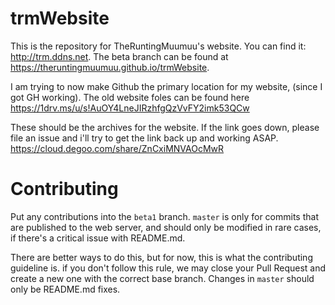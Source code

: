 # trmWebsite
This is the repository for TheRuntingMuumuu's website. You can find it: http://trm.ddns.net. The beta branch can be found at https://theruntingmuumuu.github.io/trmWebsite.

I am trying to now make Github the primary location for my website, (since I got GH working). The old website foles can be found here https://1drv.ms/u/s!AuOY4LneJIRzhfgQzVvFY2imk53QCw

These should be the archives for the website. If the link goes down, please file an issue and i'll try to get the link back up and working ASAP. https://cloud.degoo.com/share/ZnCxiMNVAOcMwR

# Contributing
Put any contributions into the `beta1` branch. `master` is only for commits that are published to the web server, and should only be modified in rare cases, if there's a critical issue with README.md.

There are better ways to do this, but for now, this is what the contributing guideline is. if you don't follow this rule, we may close your Pull Request and create a new one with the correct base branch. Changes in `master` should only be README.md fixes.

<!--You need to specifically state in your PR that you agree that the license of the site could be changed, and that you will only be consulted about it if you made more than **1** change to the website. This must be done because of legal purposes.-->
